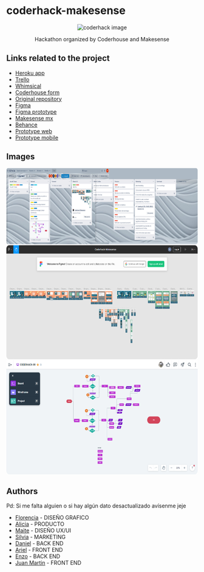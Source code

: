 # coderhack-makesense

<p align="center">
    <img src="https://i.imgur.com/8VrkzBT.png" alt="coderhack image" height="300">
</p>
<p align="center">Hackathon organized by Coderhouse and Makesense</p>

## Links related to the project

- [Heroku app](https://coderhack-equipo8.herokuapp.com/)
- [Trello](https://trello.com/b/KPMWGGfl/coderhack)
- [Whimsical](https://whimsical.com/coderhack-08-3GvtfiKtGvfJ1WchosMMg3)
- [Coderhouse form](https://coderhouse.typeform.com/to/TJaIc3CF)
- [Original repository](https://github.com/Rocio-B-Coder/Equipo8/)
- [Figma](https://www.figma.com/file/4Jxxf2RpIV9OBMOiTIgXEe/Coderhack-Makesense)
- [Figma prototype](https://www.figma.com/proto/4Jxxf2RpIV9OBMOiTIgXEe/Coderhack-Makesense?node-id=104%3A2041&scaling=scale-down&page-id=0%3A1&starting-point-node-id=104%3A2041)
- [Makesense mx](https://www.linkedin.com/company/makesense-mx/)
- [Behance](https://www.behance.net/gallery/131676653/Makesense)
- [Prototype web](https://www.youtube.com/watch?v=oANv98DAMdY)
- [Prototype mobile](https://www.youtube.com/watch?v=UY5GoGxrP_w)

## Images

<p align="center">
    <img src="https://github.com/Arguel/coderhack-makesense/blob/main/images/trello-coderhack.png" alt="trello image" height="200">
    <img src="https://github.com/Arguel/coderhack-makesense/blob/main/images/figma-Coderhack-Makesense.png" alt="figma image" height="300">
    <img src="https://github.com/Arguel/coderhack-makesense/blob/main/images/whimsical-coderhack.png" alt="whimsical image" height="300">
</p>

## Authors

Pd: Si me falta alguien o si hay algún dato desactualizado avísenme jeje

- [Florencia](https://www.linkedin.com/in/maria-florencia-arcidiacono-415049150/) - DISEÑO GRAFICO
- [Alicia](https://www.linkedin.com/in/aliciavillarrealcastro/) - PRODUCTO
- [Maite](https://www.linkedin.com/in/maite-marconi/) - DISEÑO UX/UI
- [Silvia](https://www.linkedin.com/in/silvia-bergoglio-0b940082/) - MARKETING
- [Daniel](https://github.com/DmStudioMp) - BACK END
- [Ariel](https://github.com/Ariel2911) - FRONT END
- [Enzo](https://github.com/Arguel) - BACK END
- [Juan Martin](https://github.com/jmr85) - FRONT END
